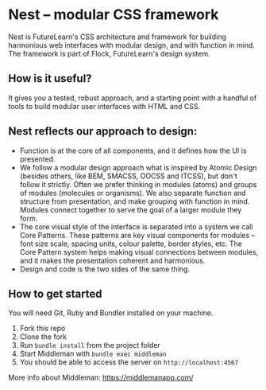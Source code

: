 Nest – modular CSS framework
============================

Nest is FutureLearn's CSS architecture and framework for building harmonious web interfaces with modular design, and with function in mind. The framework is part of Flock, FutureLearn's design system.


## How is it useful?

It gives you a tested, robust approach, and a starting point with a handful of tools to build modular user interfaces with HTML and CSS.


## Nest reflects our approach to design:

*   Function is at the core of all components, and it defines how the
    UI is presented.
*   We follow a modular design approach what is inspired by Atomic Design
    (besides others, like BEM, SMACSS, OOCSS and ITCSS), but don't
    follow it strictly. Often we prefer thinking in modules (atoms) and groups of modules (molecules or organisms). We also separate function and structure from presentation, and make grouping with function in mind. Modules connect together to serve the goal of a larger module they form.
*   The core visual style of the interface is separated into a system we call
    Core Patterns. These patterns are key visual components for modules – font size scale, spacing units, colour palette, border styles, etc. The Core Pattern system helps making visual connections between modules, and it makes the presentation coherent and harmonious.
*   Design and code is the two sides of the same thing.



How to get started
------------------

You will need Git, Ruby and Bundler installed on your machine.

1.  Fork this repo
2.  Clone the fork
3.  Run `bundle install` from the project folder
4.  Start Middleman with `bundle exec middleman`
5.  You should be able to access the server on `http://localhost:4567`

More info about Middleman: https://middlemanapp.com/
